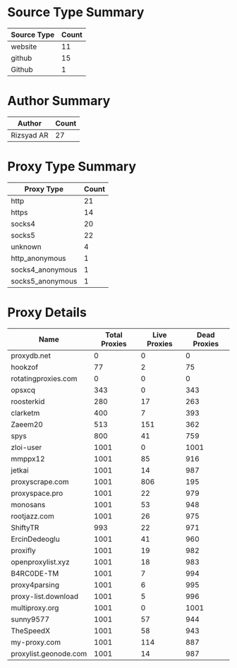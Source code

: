 # Source Type Summary

| Source Type | Count |
|-------------|-------|
| website | 11 |
| github | 15 |
| Github | 1 |


# Author Summary

| Author | Count |
|--------|-------|
| Rizsyad AR | 27 |


# Proxy Type Summary

| Proxy Type | Count |
|------------|-------|
| http | 21 |
| https | 14 |
| socks4 | 20 |
| socks5 | 22 |
| unknown | 4 |
| http_anonymous | 1 |
| socks4_anonymous | 1 |
| socks5_anonymous | 1 |


# Proxy Details

| Name | Total Proxies | Live Proxies | Dead Proxies |
|------|---------------|--------------|---------------|
| proxydb.net | 0 | 0 | 0 |
| hookzof | 77 | 2 | 75 |
| rotatingproxies.com | 0 | 0 | 0 |
| opsxcq | 343 | 0 | 343 |
| roosterkid | 280 | 17 | 263 |
| clarketm | 400 | 7 | 393 |
| Zaeem20 | 513 | 151 | 362 |
| spys | 800 | 41 | 759 |
| zloi-user | 1001 | 0 | 1001 |
| mmppx12 | 1001 | 85 | 916 |
| jetkai | 1001 | 14 | 987 |
| proxyscrape.com | 1001 | 806 | 195 |
| proxyspace.pro | 1001 | 22 | 979 |
| monosans | 1001 | 53 | 948 |
| rootjazz.com | 1001 | 26 | 975 |
| ShiftyTR | 993 | 22 | 971 |
| ErcinDedeoglu | 1001 | 41 | 960 |
| proxifly | 1001 | 19 | 982 |
| openproxylist.xyz | 1001 | 18 | 983 |
| B4RC0DE-TM | 1001 | 7 | 994 |
| proxy4parsing | 1001 | 6 | 995 |
| proxy-list.download | 1001 | 5 | 996 |
| multiproxy.org | 1001 | 0 | 1001 |
| sunny9577 | 1001 | 57 | 944 |
| TheSpeedX | 1001 | 58 | 943 |
| my-proxy.com | 1001 | 114 | 887 |
| proxylist.geonode.com | 1001 | 14 | 987 |
